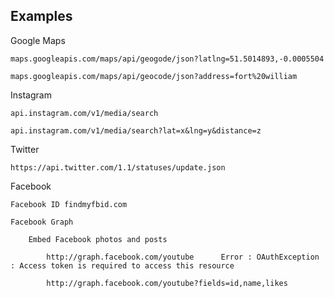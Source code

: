 


    

## Examples

Google Maps

    maps.googleapis.com/maps/api/geogode/json?latlng=51.5014893,-0.0005504
    
    maps.googleapis.com/maps/api/geocode/json?address=fort%20william

Instagram
    
	api.instagram.com/v1/media/search

	api.instagram.com/v1/media/search?lat=x&lng=y&distance=z
  
Twitter
    
	https://api.twitter.com/1.1/statuses/update.json 		
	

Facebook
		
	Facebook ID findmyfbid.com

    Facebook Graph 
	
		Embed Facebook photos and posts
		
			http://graph.facebook.com/youtube      Error : OAuthException : Access token is required to access this resource
		
			http://graph.facebook.com/youtube?fields=id,name,likes
```